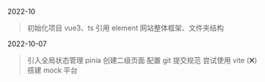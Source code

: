 2022-10
  > 初始化项目 
  > vue3、ts
  > 引用 element
  > 网站整体框架、文件夹结构

2022-10-07
  > 引入全局状态管理 pinia
  > 创建二级页面
  > 配置 git 提交规范
  > 尝试使用 vite (❌)
  > 搭建 mock 平台
